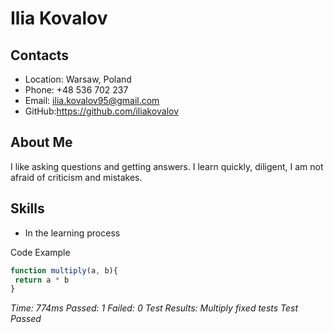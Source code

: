 # Ilia Kovalov

## Contacts
* Location: Warsaw, Poland
* Phone: +48 536 702 237
* Email: ilia.kovalov95@gmail.com
* GitHub:https://github.com/iliakovalov

## About Me

I like asking questions and getting answers. 
I learn quickly, diligent, I am not afraid of criticism and mistakes.

## Skills

* In the learning process

Code Example

```javascript
function multiply(a, b){
 return a * b
}
```

*Time: 774ms Passed: 1 Failed: 0
Test Results:
Multiply
fixed tests
Test Passed*

